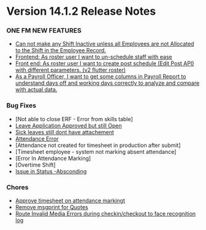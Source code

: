 # Version 14.1.2 Release Notes

  
### ONE FM NEW FEATURES
- [Can not make any Shift Inactive unless all Employees are not Allocated to the Shift in the Employee Record.](https://github.com/ONE-F-M/One-FM/pull/2154)
- [Frontend: As roster user I want to un-schedule staff with ease](https://github.com/ONE-F-M/One-FM/pull/2163)
- [Front end: As roster user I want to create post schedule (Edit Post API) with different parameters. (v2 flutter roster)](https://github.com/ONE-F-M/One-FM/pull/2166)
- [As a Payroll Officer, I want to get some columns in Payroll Report to understand days off and working days correctly to analyze and compare with actual data.](https://github.com/ONE-F-M/One-FM/pull/2168)
  
  

### Bug Fixes

- [Not able to close ERF - Error from skills table]
- [Leave Application Approved but still Open](https://github.com/ONE-F-M/One-FM/pull/2171)
- [Sick leaves still dont have attachement](https://github.com/ONE-F-M/One-FM/pull/2172)
- [Attendance Error](https://github.com/ONE-F-M/One-FM/pull/2173)
- [Attendance not created for timesheet in production after submit]
- [Timesheet employee - system not marking absent attendance]
- [Error In Attendance Marking]
- [Overtime Shift]
- [Issue in Status -Absconding](https://github.com/ONE-F-M/One-FM/pull/2046)



### Chores

- [Approve timesheet on attendance markingt](https://github.com/ONE-F-M/One-FM/pull/2161)
- [Remove msgprint for Quotes](https://github.com/ONE-F-M/One-FM/pull/2162)
- [Route Invalid Media Errors during checkin/checkout to face recognition log](https://github.com/ONE-F-M/One-FM/pull/2179)